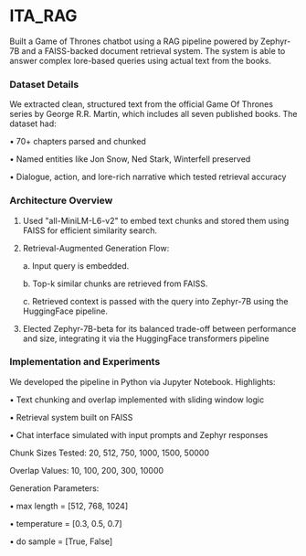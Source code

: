 # ITA_RAG
Built a Game of Thrones chatbot using a RAG pipeline powered by Zephyr-7B and a FAISS-backed document retrieval system. The system is able to answer complex lore-based queries using actual text from the books.

### Dataset Details
We extracted clean, structured text from the official Game Of Thrones series by George R.R. Martin, which includes all seven published books. The dataset had:

• 70+ chapters parsed and chunked

• Named entities like Jon Snow, Ned Stark, Winterfell preserved

• Dialogue, action, and lore-rich narrative which tested retrieval accuracy

### Architecture Overview
1) Used "all-MiniLM-L6-v2" to embed text chunks and stored them using FAISS for efficient similarity search.
2) Retrieval-Augmented Generation Flow:

   a. Input query is embedded.
   
    b. Top-k similar chunks are retrieved from FAISS.
   
    c. Retrieved context is passed with the query into Zephyr-7B using the HuggingFace pipeline.
   
3) Elected Zephyr-7B-beta for its balanced trade-off between performance and size, integrating it via the HuggingFace transformers pipeline

### Implementation and Experiments
We developed the pipeline in Python via Jupyter Notebook. Highlights:

  • Text chunking and overlap implemented with sliding window logic
  
  • Retrieval system built on FAISS
  
  • Chat interface simulated with input prompts and Zephyr responses
  
Chunk Sizes Tested: 20, 512, 750, 1000, 1500, 50000

Overlap Values: 10, 100, 200, 300, 10000

Generation Parameters:

  • max length = [512, 768, 1024]
  
  • temperature = [0.3, 0.5, 0.7]
  
  • do sample = [True, False]
